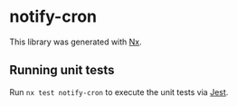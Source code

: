# notify-cron

This library was generated with [Nx](https://nx.dev).

## Running unit tests

Run `nx test notify-cron` to execute the unit tests via [Jest](https://jestjs.io).
